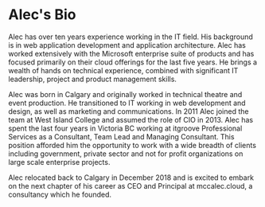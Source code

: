 # Alec's Bio
Alec has over ten years experience working in the IT field. His background is in web application development and application architecture. Alec has worked extensively with the Microsoft enterprise suite of products and has focused primarily on their cloud offerings for the last five years. He brings a wealth of hands on technical experience, combined with significant IT leadership, project and product management skills.

Alec was born in Calgary and originally worked in technical theatre and event production. He transitioned to IT working in web development and design, as well as marketing and communications. In 2011 Alec joined the team at West Island College and assumed the role of CIO in 2013. Alec has spent the last four years in Victoria BC working at itgroove Professional Services as a Consultant, Team Lead and Managing Consultant. This position afforded him the opportunity to work with a wide breadth of clients including government, private sector and not for profit organizations on large scale enterprise projects.

Alec relocated back to Calgary in December 2018 and is excited to embark on the next chapter of his career as CEO and Principal at mccalec.cloud, a consultancy which he founded.